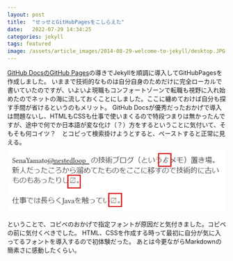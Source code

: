 ```yaml
---
layout: post
title:  "せっせとGitHubPagesをこしらえた"
date:   2022-07-29 14:34:25
categories: jekyll
tags: featured
image: /assets/article_images/2014-08-29-welcome-to-jekyll/desktop.JPG
---
```

[GitHub DocsのGitHub Pages](https://docs.github.com/ja/pages)の導きでJekyllを順調に導入してGitHubPagesを作成しました。
いままで技術的なものは自分自身のためだけに完全ローカルで書いていたのですが、いよいよ現職もコンフォートゾーンで転職も視野に入れ始めたのでネットの海に流しておくことにしました。ここに纏めておけば自分も探す手間が省けるというのもメリット。
GitHub Docsが優秀だったおかげで導入は問題ないし、HTMLもCSSも仕事で使いまくるので特段つまりは無かったんですが、途中で何でか日本語が変な化け（？）方をするということに気付いて、そもそも何コイツ？　とコピって検索掛けようとすると、ペーストすると正常に見える。
![2022-07-29-img_mojibake](/assets/article_images/2022-07-29-img_mojibake.jpg)

ということで、コピペのおかげで指定フォントが原因だと気付きました。コピペの前に気付くべきでした。
HTML、CSSを作成する時って最初に自分が気に入ってるフォントを導入するので初体験だった。
あとは今更ながらMarkdownの簡素さに感動したくらい。
